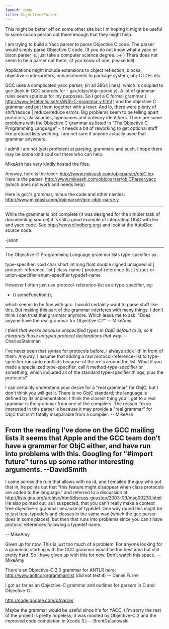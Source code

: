 ```yaml
---
layout: page
title: ObjectiveCParser
---
```


This might be better off on some other site but I'm hoping it might be useful to some cocoa person out there enough that they might help.

I am trying to build a Yacc parser to parse Objective C code. The parser would simply parse Objective C code. 
(If you do not know what a yacc or bison parser is, just take a computer science degree. :-> )
There does not seem to be a parser out there, (if you know of one, please tell).

Applications might include extensions to object reflection, blocks, objective-c interpreters, enhancements to package system, obj-C IDEs etc.

GCC uses a complicated yacc parser, (in all 3864 lines), which is coupled to gcc (look in GCC sources for - gcc/objc/objc-parse.y). A lot of grammar rules seem spurious for my purposes. 
So I got a C formal grammar ( http://www.lysator.liu.se/c/ANSI-C-grammar-y.html ) and the objective C grammar and put them together with a lexer. And lo, there were plenty of shift/reduce | reduce/reduce errors.
Big problems seem to be telling apart protocols, classnames, typenames and ordinary identifiers. There are some problems with the Objective C grammar as listed in "The Objective C Programming Language" - it needs a bit of reworking to get optional stuff like protocol lists working. I am not sure if anyone actually used that grammar anywhere.

I admit I am not (yet) proficient at parsing, grammars and such. I hope there may be some kind soul out there who can help.

MikeAsh has very kindly hosted the files. 

Anyway, here is the lexer: http://www.mikeash.com/objcparser/objC.lex
Here is the parser: http://www.mikeash.com/objcparser/objCParser.yacc
(which does not work and needs help)

Here is gcc's grammar, minus the code and other nasties: http://www.mikeash.com/objcparser/gcc-objc-parse.y

----
While the grammar is not complete (it was designed for the simpler task of documenting source) it is still a good example of integrating ObjC with lex and yacc code. See http://www.clindberg.org/ and look at the AutoDoc source code.

-jason

----

The Objective-C Programming Language grammar lists type-specifier as:

    
type-specifier:
void
char
short
int
long
float
double
signed
unsigned
id [ protocol-reference-list ]
class-name [ protocol-reference-list ]
struct-or-union-specifier
enum-specifier
typedef-name


However I often just use protocol-reference-list as a type-specifier, eg:

- (<AProtocol>) someFunction:(<BProtocol>);

which seems to be fine with gcc. I would certainly want to parse stuff like this. 
But making this part of the grammar interferes with many things.
I don't think I can trust that grammar anymore. Which leads me to ask: "Does anyone have the real grammar for Objective-C?" -- MikeAmy

*I think that works because unspecified types in ObjC default to id, so it interprets those untyped protocol declarations that way.* -- CharlesSteinman

I've never seen that syntax for protocols before, I always stick 'id' in front of them. Anyway, I assume that adding a raw protocol-reference-list to type-specifier runs into conflicts because of the <>'s around the list. What if you made a specialized type-specifier, call it method-type-specifier or something, which included all of the standard type-specifier things, plus the protocols?

I can certainly understand your desire for a "real grammar" for ObjC, but I don't think you will get it. There is no ObjC standard; the language is defined by its implementation. I think the closest thing you'll get to a real grammar is the grammar from one of the compilers. The reason I'm so interested in this parser is because it may provide a "real grammar" for ObjC that isn't totally inseparable from a compiler. -- MikeAsh

From the reading I've done on the GCC mailing lists it seems that Apple and the GCC team don't have a grammar for ObjC either, and have run into problems with this. Googling for "#import future" turns up some rather interesting arguments. --DavidSmith 
----

I came across the rule that allows <SomeProtocol> with no id, and I emailed the guy who put that in, he points out that "this feature might disappear when class protocols are added to the language." and referred to a discussion at http://lists.gnu.org/archive/html/discuss-gnustep/2003-09/msg00230.html. He also pointed out, as I suspected, that you can't really make a context free objective-c grammar because of typedef. One way round this might be to just treat typedefs and classes in the same way (which the gcc parser does in some places), but then that runs into problems since you can't have protocol references following a typedef name. 

 -- MikeAmy

Given up for now. This is just too much of a problem. For anyone looking for a grammar, starting with the GCC grammar would be the best idea but still pretty hard. So I have given up with this for now. Don't watch this space. -- MikeAmy

There's an Objective-C 2.0 grammar for ANTLR here: http://www.antlr.org/grammar/list (did not test it) -- Daniel Furrer

I got as far as an Objective-C grammar and outlines for parsers in C and Objective-C.

http://code.google.com/p/parce/

Maybe the grammar would be useful since it's for YACC. (I'm sorry the rest of the project is pretty hopeless; it was mooted by Objective-C 2 and the improved code completion in Xcode 3.) -- BrentGulanowski


